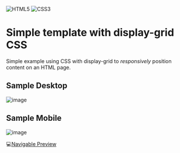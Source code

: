 ![HTML5](https://img.shields.io/badge/HTML5-E34F26?style=for-the-badge&logo=html5&logoColor=white)
![CSS3](https://img.shields.io/badge/CSS-239120?&style=for-the-badge&logo=css3&logoColor=white)

# Simple template with display-grid CSS

Simple example using CSS with display-grid to *responsively* position content on an HTML page.

## Sample Desktop

![image](https://user-images.githubusercontent.com/5773748/132893583-d9859d1b-5a18-4243-94d8-3c8722c910d2.png)

## Sample Mobile

![image](https://user-images.githubusercontent.com/5773748/132893869-506dc2ec-5e54-4b66-852f-a848ff429a3f.png)

💻[Navigable Preview](https://htmlpreview.github.io/?https://github.com/EverSilverio/simple-display-grid/blob/master/index.html) 

